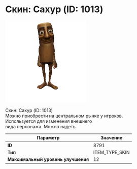 # Скин: Сахур (ID: 1013)

![Item Image](../img/8791.webp?raw=true)

Скин: Сахур (ID: 1013)<br>Можно приобрести на центральном рынке у игроков.<br>Используется для изменения внешнего<br>вида персонажа. Можно надеть.


| Параметр | Значение |
|----------|----------|
| **ID** | 8791 |
| **Тип** | ITEM_TYPE_SKIN |
| **Максимальный уровень улучшения** | 12 |


